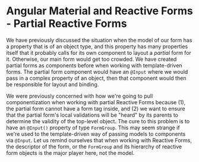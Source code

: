 # Angular Material and Reactive Forms - Partial Reactive Forms

We have previously discussed the situation when the model of our form has a property that is of an object type, and this property has many properties itself
that it probably calls for its own component to layout a *partial* form for it. Otherwise, our main form would get too crowded. We have created partial forms
as components before when working with template-driven forms. The partial form component would have an `@Input` where we would pass in a complex property of
an object, then that component would then be responsible for layout and binding.

We were previously concerned with how we're going to pull componentization when working with partial Reactive Forms because (1), the partial form cannot have
a form tag inside, and (2) we want to ensure that the partial form's local validations will be "heard" by its parents to determine the validity of the top-level
object. The cure to this problem is to have an `@Input()` property of type `FormGroup`. This may seem strange if we're used to the template-driven way of
passing models to components via `@Input`. Let us remind ourselves that when working with Reactive Forms, the descriptor of the form, or the `FormGroup` and
its hierarchy of reactive form objects is the major player here, not the model.

